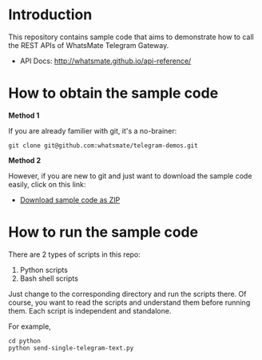# Introduction

This repository contains sample code that aims to demonstrate how to call the REST APIs of WhatsMate Telegram Gateway.

* API Docs: http://whatsmate.github.io/api-reference/


# How to obtain the sample code

**Method 1**

If you are already familier with git, it's a no-brainer:

`git clone git@github.com:whatsmate/telegram-demos.git`

**Method 2**

However, if you are new to git and just want to download the sample code easily, click on this link:

 * [Download sample code as ZIP](https://github.com/whatsmate/telegram-demos/archive/master.zip)


# How to run the sample code

There are 2 types of scripts in this repo:

1. Python scripts
2. Bash shell scripts

Just change to the corresponding directory and run the scripts there. Of course, you want to read the scripts and understand them before running them. Each script is independent and standalone.

For example,

```
cd python
python send-single-telegram-text.py
```
